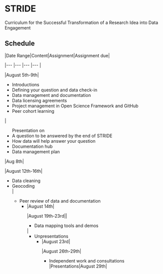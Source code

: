 # STRIDE
Curriculum for the Successful Transformation of a Research Idea into Data Engagement

## Schedule

|Date Range|Content|Assignment|Assignment due|

|--- |---    |---       |---           |

|August 5th-9th|<ul><li>Introductions</li> <li>Defining your question and data check-in</li> <li>Data management and documentation</li>  <li>Data licensing agreements</li> <li>Project management in Open Science Framework and GitHub</li> <li>Peer cohort learning</li> </ul>| <ul> Presentation on <li>A question to be answered by the end of STRIDE</li><li>How data will help answer your question</li><li>Documentation hub</li><li>Data management plan</li> </ul>|Aug 8th|

|August 12th-16th|<ul><li>Data cleaning</li><li>Geocoding</li>|<ul><li>Peer review of data and documentation<ul><li>|August 14th|

|August 19th-23rd||<ul><li>Data mapping tools and demos</li></ul>|<ul><li>Unpresentations<ul><li>|August 23rd|

|August 26th-29th|<ul><li>Independent work and consultations</li>|Presentations|August 29th|
